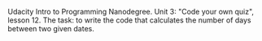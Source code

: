 Udacity Intro to Programming Nanodegree. Unit 3: "Code your own quiz", lesson 12.
The task: to write the code that calculates the number of days between two given dates.
